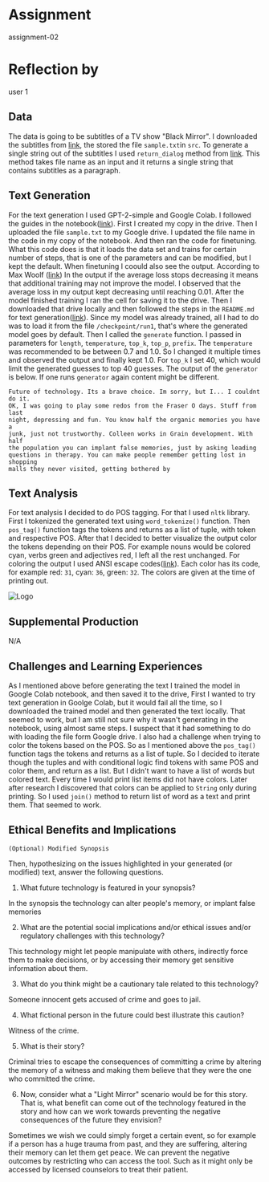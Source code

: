 # Assignment

assignment-02

# Reflection by

user 1

## Data

The data is going to be subtitles of a TV show "Black Mirror". I downloaded the
subtitles from [link](https://www.tv-subs.net/), the stored the file `sample.txt`in `src`.
To generate a single string out of the subtitles I used `return_dialog` method
from [link](https://github.com/piocalderon/black-mirror-sentiment-analysis).
This method takes file name as an input and it returns a single string
that contains subtitles as a paragraph.

## Text Generation

For the text generation I used GPT-2-simple and Google Colab. I followed the guides in the
notebook([link](https://colab.research.google.com/drive/1VLG8e7YSEwypxU-noRNhsv5dW4NfTGce#forceEdit=true&sandboxMode=true&scrollTo=sUmTooTW3osf)). First I created my copy in the
drive. Then I uploaded the file `sample.txt` to my Google drive. I updated the
file name in the code in my copy of the notebook.
And then ran the code for finetuning. What this
code does is that it loads the data set and trains for certain number of steps,
that is one of the parameters and can be modified, but I kept the default.
When finetuning I coould also see the output. According to Max Woolf ([link](https://minimaxir.com/2019/09/howto-gpt2/))
In the output if the average loss stops decreasing it means that additional
training may not improve the model. I observed that the average loss in my output
kept decreasing until reaching 0.01. After the model finished training I ran
the cell for saving it to the drive. Then I downloaded that drive locally and
then followed the steps in the `README.md` for text generation([link](https://github.com/minimaxir/gpt-2-simple)). Since my model
was already trained, all I had to do was to load it from the file `/checkpoint/run1`,
that's where the generated model goes by default. Then I called the `generate`
function. I passed in parameters for
`length`, `temperature`, `top_k`, `top_p`, `prefix`. The `temperature` was
recommended to be between 0.7 and 1.0. So I changed it multiple times and
observed the output and finally kept 1.0. For `top_k` I set 40, which would
limit the generated guesses to top 40 guesses. The output of the `generator`
is below. If one runs `generator` again content might be different.

```
Future of technology. Its a brave choice. Im sorry, but I... I couldnt do it.
OK, I was going to play some redos from the Fraser O days. Stuff from last
night, depressing and fun. You know half the organic memories you have a
junk, just not trustworthy. Colleen works in Grain development. With half
the population you can implant false memories, just by asking leading
questions in therapy. You can make people remember getting lost in shopping
malls they never visited, getting bothered by

```

## Text Analysis

For text analysis I decided to do POS tagging. For that I used `nltk` library.
First I tokenized the generated text using `word_tokenize()` function. Then
`pos_tag()` function tags the tokens and returns as a list of tuple, with
token and respective POS. After that I decided to better visualize the
output color the tokens depending on their POS. For example nouns would be
colored cyan, verbs green and adjectives red, I left all the rest unchanged.
For coloring the output I used
ANSI escape codes([link](https://ozzmaker.com/add-colour-to-text-in-python/)).
Each color has its code, for example red: `31`, cyan: `36`, green: `32`. The
colors are given at the time of printing out.

![Logo](tagged_text.png)

## Supplemental Production

N/A

## Challenges and Learning Experiences

As I mentioned above before generating the text I trained the model in Google
Colab notebook, and then saved it to the drive, First I wanted
to try text generation in Goolge Colab, but it would fail all the time, so I
downloaded the trained model and then generated the text locally. That seemed
to work, but I am still not sure why it wasn't generating in the notebook,
using almost same steps. I suspect that it had something to do with loading
the file form Google drive.
I also had a challenge when trying to color the tokens based on the POS. So
as I mentioned above the `pos_tag()` function tags the tokens and returns as a
list of tuple. So I decided to iterate though the tuples and with
conditional logic find tokens with same POS and color them, and return as
a list. But I didn't want to have a list of words but colored text. Every
time I would print list items did not have colors. Later after research I
discovered that colors can be applied to `String` only during printing.
So I used `join()` method to return list of word as a text and print them.
That seemed to work.

## Ethical Benefits and Implications

```
(Optional) Modified Synopsis
```

Then, hypothesizing on the issues highlighted in your generated (or modified) text, answer the following questions.

1. What future technology is featured in your synopsis?

In the synopsis the technology can alter people's memory, or implant false memories

2. What are the potential social implications and/or ethical issues and/or regulatory challenges with this technology?

This technology might let people manipulate with others, indirectly force them
to make decisions, or by accessing their memory get sensitive information about
them.

3. What do you think might be a cautionary tale related to this technology?

Someone innocent gets accused of crime and goes to jail.

4. What fictional person in the future could best illustrate this caution?

Witness of the crime.

5. What is their story?

Criminal tries to escape the consequences of committing a crime by altering the memory
of a witness and making them believe that they were the one who committed the
crime.

6. Now, consider what a "Light Mirror" scenario would be for this story. That is,
what benefit can come out of the  technology featured in the story and how can
we work towards preventing the negative consequences of the future they envision?

Sometimes we wish we could simply forget a certain event, so for example if a
person has a huge trauma from past, and they are suffering, altering their
memory can let them get peace.
We can prevent the negative outcomes by restricting who can access the tool.
Such as it might only be accessed by licensed counselors to treat their patient.
